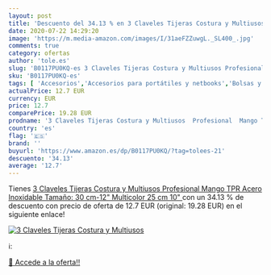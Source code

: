 ```yaml
---
layout: post
title: 'Descuento del 34.13 % en 3 Claveles Tijeras Costura y Multiusos  '
date: 2020-07-22 14:29:20
image: 'https://m.media-amazon.com/images/I/31aeFZZuwgL._SL400_.jpg'
comments: true
category: ofertas
author: 'tole.es'
slug: 'B0117PU0KQ-es 3 Claveles Tijeras Costura y Multiusos Profesional Mango...'
sku: 'B0117PU0KQ-es'
tags: [ 'Accesorios','Accesorios para portátiles y netbooks','Bolsas y fundas para portátiles y netbooks','Cámaras analógicas','Cámaras instantáneas analógicas','Electrónica','Fotografía y videocámaras','Herramientas de mano para jardinería','Informática','Jardinería','Jardín','Mochilas para portátiles y netbooks','Tabletas gráficas','Teclados, ratones y periféricos de entrada','Tijeras de podar para jardinería','tijeras', ]
actualPrice: 12.7 EUR
currency: EUR
price: 12.7
comparePrice: 19.28 EUR
prodname: '3 Claveles Tijeras Costura y Multiusos  Profesional  Mango TPR  Acero Inoxidable  Tamaño: 30 cm-12"  Multicolor  25 cm  10" '
country: 'es'
flag: '🇪🇸'
brand: ''
buyurl: 'https://www.amazon.es/dp/B0117PU0KQ/?tag=tolees-21'
descuento: '34.13'
average: '12.7'
---
```


Tienes [3 Claveles Tijeras Costura y Multiusos  Profesional  Mango TPR  Acero Inoxidable  Tamaño: 30 cm-12"  Multicolor  25 cm  10" ](https://www.amazon.es/dp/B0117PU0KQ/?tag=tolees-21) con un 34.13 % de descuento con precio de oferta de 12.7 EUR (original: 19.28 EUR) en el siguiente enlace!

[![3 Claveles Tijeras Costura y Multiusos  ](https://m.media-amazon.com/images/I/31aeFZZuwgL._SL400_.jpg)](https://www.amazon.es/dp/B0117PU0KQ/?tag=tolees-21)

ℹ️:


[🛒 Accede a la oferta!!](https://www.amazon.es/dp/B0117PU0KQ/?tag=tolees-21)
